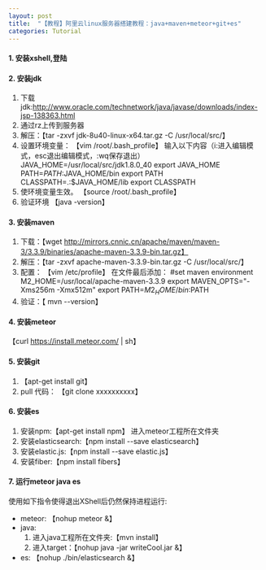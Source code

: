 ```yaml
---
layout: post
title:  "【教程】阿里云linux服务器搭建教程：java+maven+meteor+git+es"
categories: Tutorial
---
```


#### 1. 安装xshell,登陆
#### 2. 安装jdk  

1. 下载jdk:http://www.oracle.com/technetwork/java/javase/downloads/index-jsp-138363.html
2. 通过rz上传到服务器
3. 解压：【tar -zxvf jdk-8u40-linux-x64.tar.gz  -C /usr/local/src/】
4. 设置环境变量：
  【vim /root/.bash_profile】
  输入以下内容（i:进入编辑模式，esc退出编辑模式，:wq保存退出）
  JAVA_HOME=/usr/local/src/jdk1.8.0_40
  export JAVA_HOME
  PATH=$PATH:$JAVA_HOME/bin
  export PATH
  CLASSPATH=.:$JAVA_HOME/lib
  export CLASSPATH
5. 使环境变量生效。
  【source /root/.bash_profile】
6. 验证环境
  【java -version】
  
#### 3. 安装maven

1. 下载：【wget http://mirrors.cnnic.cn/apache/maven/maven-3/3.3.9/binaries/apache-maven-3.3.9-bin.tar.gz】
2. 解压：【tar -zxvf apache-maven-3.3.9-bin.tar.gz  -C /usr/local/src/】
3. 配置：
  【vim /etc/profile】
  在文件最后添加：
    \#set maven environment
    M2_HOME=/usr/local/apache-maven-3.3.9
    export MAVEN_OPTS="-Xms256m -Xmx512m"
    export PATH=$M2_HOME/bin:$PATH
4. 验证：【 mvn --version】

#### 4. 安装meteor
  【curl https://install.meteor.com/ | sh】
  
#### 5.  安装git

1. 【apt-get install git】
2. pull 代码： 【git clone xxxxxxxxxx】
    
#### 6. 安装es

1. 安装npm:【apt-get install npm】
进入meteor工程所在文件夹
2. 安装elasticsearch:【npm install --save elasticsearch】
3. 安装elastic.js:【npm install --save elastic.js】
4. 安装fiber:【npm install fibers】
    
#### 7. 运行meteor java es

使用如下指令使得退出XShell后仍然保持进程运行:

+ meteor:
  【nohup  meteor &】
+ java:
    1. 进入java工程所在文件夹:【mvn install】
    2. 进入target：【nohup  java -jar writeCool.jar &】
+ es:
  【nohup  ./bin/elasticsearch &】
